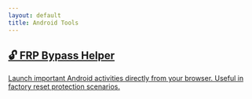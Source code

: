 ```yaml
---
layout: default
title: Android Tools
---
```



<div class="dashboard">
  <a class="card" href="/android-tools/frp-helper.html">
    <h2>🔓 FRP Bypass Helper</h2>
    <p>Launch important Android activities directly from your browser. Useful in factory reset protection scenarios.</p>
  </a>
</div>
